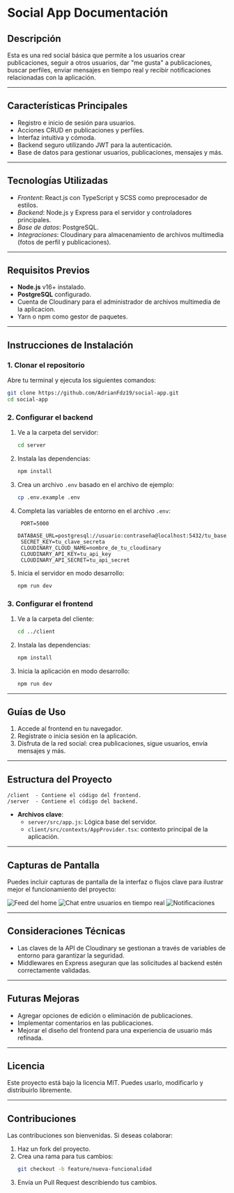 # Social App Documentación

## Descripción
Esta es una red social básica que permite a los usuarios crear publicaciones, seguir a otros usuarios, dar "me gusta" a publicaciones, buscar perfiles, enviar mensajes en tiempo real y recibir notificaciones relacionadas con la aplicación.

--- 

## Características Principales
- Registro e inicio de sesión para usuarios.
- Acciones CRUD en publicaciones y perfiles.
- Interfaz intuitiva y cómoda.
- Backend seguro utilizando JWT para la autenticación.
- Base de datos para gestionar usuarios, publicaciones, mensajes y más.

---

## Tecnologías Utilizadas
- *Frontent*: React.js con TypeScript y SCSS como preprocesador de estilos.
- *Backend*: Node.js y Express para el servidor y controladores principales.
- *Base de datos*: PostgreSQL.
- *Integraciones*: Cloudinary para almacenamiento de archivos multimedia (fotos de perfil y publicaciones).

---

## Requisitos Previos
- **Node.js** v16+ instalado.
- **PostgreSQL** configurado.
- Cuenta de Cloudinary para el administrador de archivos multimedia de la aplicacion.
- Yarn o npm como gestor de paquetes.

---

## Instrucciones de Instalación

### 1. Clonar el repositorio
Abre tu terminal y ejecuta los siguientes comandos:
```bash
git clone https://github.com/AdrianFdz19/social-app.git
cd social-app
```

### 2. Configurar el backend
1. Ve a la carpeta del servidor:
   ```bash
   cd server
   ```
2. Instala las dependencias:
   ```bash
   npm install
   ```
3. Crea un archivo `.env` basado en el archivo de ejemplo:
   ```bash
   cp .env.example .env
   ```
4. Completa las variables de entorno en el archivo `.env`:
   ```
    PORT=5000
    DATABASE_URL=postgresql://usuario:contraseña@localhost:5432/tu_base_datos
    SECRET_KEY=tu_clave_secreta
    CLOUDINARY_CLOUD_NAME=nombre_de_tu_cloudinary
    CLOUDINARY_API_KEY=tu_api_key
    CLOUDINARY_API_SECRET=tu_api_secret
   ```
5. Inicia el servidor en modo desarrollo:
   ```bash
   npm run dev
   ```

### 3. Configurar el frontend
1. Ve a la carpeta del cliente:
   ```bash
   cd ../client
   ```
2. Instala las dependencias:
   ```bash
   npm install
   ```
3. Inicia la aplicación en modo desarrollo:
   ```bash
   npm run dev
   ```

---

## Guías de Uso
1. Accede al frontend en tu navegador.
2. Regístrate o inicia sesión en la aplicación.
3. Disfruta de la red social: crea publicaciones, sigue usuarios, envía mensajes y más.

---

## Estructura del Proyecto
```
/client  - Contiene el código del frontend.
/server  - Contiene el código del backend.
```
- **Archivos clave**:
  - `server/src/app.js`: Lógica base del servidor.
  - `client/src/contexts/AppProvider.tsx`: contexto principal de la aplicación.

---

## Capturas de Pantalla
Puedes incluir capturas de pantalla de la interfaz o flujos clave para ilustrar mejor el funcionamiento del proyecto:

![Feed del home](https://res.cloudinary.com/dlnapytj1/image/upload/v1737223467/Captura_de_pantalla_2025-01-10_185445_eqvyzy.png)
![Chat entre usuarios en tiempo real](https://res.cloudinary.com/dlnapytj1/image/upload/v1737223489/Captura_de_pantalla_2025-01-10_185745_viemc5.png)
![Notificaciones](https://res.cloudinary.com/dlnapytj1/image/upload/v1737223508/Captura_de_pantalla_2025-01-10_185604_t9ix2i.png)

---

## Consideraciones Técnicas
- Las claves de la API de Cloudinary se gestionan a través de variables de entorno para garantizar la seguridad.
- Middlewares en Express aseguran que las solicitudes al backend estén correctamente validadas.

---

## Futuras Mejoras
- Agregar opciones de edición o eliminación de publicaciones.
- Implementar comentarios en las publicaciones.
- Mejorar el diseño del frontend para una experiencia de usuario más refinada.

---

## Licencia
Este proyecto está bajo la licencia MIT. Puedes usarlo, modificarlo y distribuirlo libremente.

---

## Contribuciones
Las contribuciones son bienvenidas. Si deseas colaborar:
1. Haz un fork del proyecto.
2. Crea una rama para tus cambios:
   ```bash
   git checkout -b feature/nueva-funcionalidad
   ```
3. Envía un Pull Request describiendo tus cambios.

